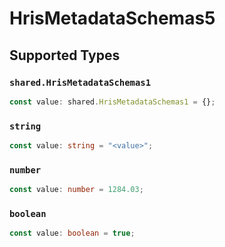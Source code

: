 # HrisMetadataSchemas5


## Supported Types

### `shared.HrisMetadataSchemas1`

```typescript
const value: shared.HrisMetadataSchemas1 = {};
```

### `string`

```typescript
const value: string = "<value>";
```

### `number`

```typescript
const value: number = 1284.03;
```

### `boolean`

```typescript
const value: boolean = true;
```

